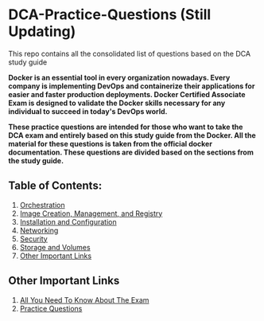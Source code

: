 # DCA-Practice-Questions (Still Updating)
This repo contains all the consolidated list of questions based on the DCA study guide

**Docker is an essential tool in every organization nowadays. Every company is implementing DevOps and containerize their applications for easier and faster production deployments. Docker Certified Associate Exam is designed to validate the Docker skills necessary for any individual to succeed in today's DevOps world.**

**These practice questions are intended for those who want to take the DCA exam and entirely based on this study guide from the Docker. All the material for these questions is taken from the official docker documentation. These questions are divided based on the sections from the study guide.**

## Table of Contents:
1. [Orchestration](https://github.com/bbachi/DCA-Practice-Questions/blob/master/Orchestration.md)
2. [Image Creation, Management, and Registry](https://github.com/bbachi/DCA-Practice-Questions/blob/master/Image_management.md)
3. [Installation and Configuration](https://github.com/bbachi/DCA-Practice-Questions/blob/master/install_and_config.md)
4. [Networking](https://github.com/bbachi/DCA-Practice-Questions/blob/master/networking.md)
5. [Security](https://github.com/bbachi/DCA-Practice-Questions/blob/master/security.md)
6. [Storage and Volumes](https://github.com/bbachi/DCA-Practice-Questions/blob/master/storage_and_volume.md)
7. [Other Important Links](https://github.com/bbachi/DCA-Practice-Questions/blob/master/README.md#other-important-links)

## Other Important Links

1. [All You Need To Know About The Exam](https://medium.com/bb-tutorials-and-thoughts/all-you-need-to-know-about-docker-certified-associate-dca-exam-21dd2ccadbc0)
2. [Practice Questions](https://medium.com/bb-tutorials-and-thoughts/250-practice-questions-for-the-dca-exam-84f3b9e8f5ce)

